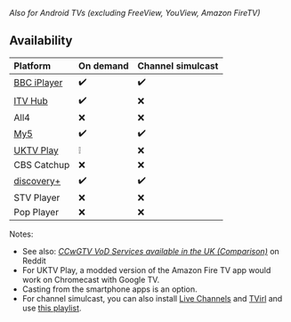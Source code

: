 _Also for Android TVs (excluding FreeView, YouView, Amazon FireTV)_

## Availability

Platform|On demand|Channel simulcast
:---|:---|:---
[BBC iPlayer](https://play.google.com/store/apps/details?id=bbc.iplayer.android)|:heavy_check_mark:|:heavy_check_mark:
[ITV Hub](https://play.google.com/store/apps/details?id=air.ITVMobilePlayer)|:heavy_check_mark:|:x:
All4|:x:|:x:
[My5](https://play.google.com/store/apps/details?id=com.channel5.my5)|:heavy_check_mark:|:heavy_check_mark:
[UKTV Play](https://github.com/aarubui/firetvapkmod/releases)|:grey_exclamation:|:x:
CBS Catchup|:x:|:x:
[discovery+](https://play.google.com/store/apps/details?id=com.discovery.dplay)|:heavy_check_mark:|:heavy_check_mark:
STV Player|:x:|:x:
Pop Player|:x:|:x:

Notes:

* See also: [_CCwGTV VoD Services available in the UK (Comparison)_](https://www.reddit.com/r/Chromecast/comments/jbpkez/ccwgtv_vod_services_available_in_the_uk_comparison/) on Reddit
* For UKTV Play, a modded version of the Amazon Fire TV app would work on Chromecast with Google TV.
* Casting from the smartphone apps is an option.
* For channel simulcast, you can also install [Live Channels](https://play.google.com/store/apps/details?id=com.google.android.tv) and [TVirl](https://play.google.com/store/apps/details?id=by.stari4ek.tvirl) and use [this playlist](https://uktv.vercel.app/tv.m3u8).